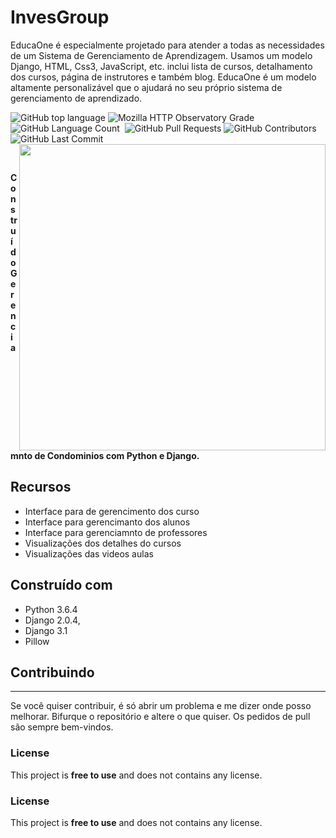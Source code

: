 # InvesGroup
EducaOne é especialmente projetado para atender a todas as necessidades de um Sistema de Gerenciamento de Aprendizagem. Usamos um modelo Django, HTML, Css3,  JavaScript, etc. inclui lista de cursos, detalhamento dos cursos, página de instrutores e também blog. EducaOne é um modelo altamente personalizável que o ajudará no seu próprio sistema de gerenciamento de aprendizado.


<p align = left'> 
               
   <img alt="GitHub top language" src="https://img.shields.io/github/languages/top/ricardolopespires/SmartCity">
    <img alt="Mozilla HTTP Observatory Grade" src="https://img.shields.io/mozilla-observatory/grade/github.com?publish">
    <img alt="GitHub Language Count" src="https://img.shields.io/github/languages/count/ricardolopespires/SmartCity"/>
    <img alt="" src="https://img.shields.io/github/repo-size/ricardolopespires/SmartCity"/>
    <img alt="GitHub Pull Requests" src="https://img.shields.io/github/issues-pr/ricardolopespires/SmartCity"/>
    <img alt="GitHub Contributors" src="https://img.shields.io/github/contributors/ricardolopespires/SmartCity"/>
    <img alt="GitHub Last Commit" src="https://img.shields.io/github/last-commit/ricardolopespires/SmartCity"/>
                
   <img align = right src="https://github.com/ricardolopespires/SmartCity/blob/main/static/assets/images/home.png" width = 490/>
</p>


<br>

**Construído Gerenciamnto de Condominios com Python e Django.**




## Recursos

* Interface para de gerencimento dos curso
* Interface para gerencimanto dos alunos
* Interface para gerenciamnto de professores
* Visualizações dos detalhes do cursos
* Visualizações das videos aulas


## Construído com

* Python 3.6.4
* Django  2.0.4,
* Django 3.1
* Pillow

## Contribuindo

-----------------------------------------------------
Se você quiser contribuir, é só abrir um problema e me dizer onde posso melhorar.
Bifurque o repositório e altere o que quiser.
Os pedidos de pull são sempre bem-vindos.


### License

This project is **free to use** and does not contains any license.

### License

This project is **free to use** and does not contains any license.
